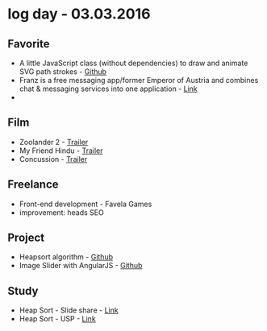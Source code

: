 # log day - 03.03.2016

## Favorite

 - A little JavaScript class (without dependencies) to draw and animate SVG path strokes - [Github](https://github.com/lmgonzalves/segment)
 - Franz is a free messaging app/former Emperor of Austria and combines chat & messaging services into one application - [Link](http://meetfranz.com/)
 - 

## Film

 - Zoolander 2 - [Trailer](https://www.youtube.com/watch?v=4CL4LNWHegk)
 - My Friend Hindu - [Trailer](https://www.youtube.com/watch?v=Lf9u3rs1RXc)
 - Concussion - [Trailer](https://www.youtube.com/watch?v=Io6hPdC41RM)
 
 
## Freelance

 - Front-end development - Favela Games
  - improvement: heads SEO
  
  
## Project

 - Heapsort algorithm - [Github](https://github.com/algorithm-solutions/algorithm-heapsort)
 - Image Slider with AngularJS - [Github](https://github.com/resource-solutions/resource-angularjs-slider)


## Study

 - Heap Sort - Slide share - [Link](http://pt.slideshare.net/jd.brandao/heap-sort-1287688?qid=d55783a7-9cba-4eb8-9add-e3496c9c402f&v=&b=&from_search=16)
 - Heap Sort - USP - [Link](http://www.ime.usp.br/~pf/algoritmos/aulas/hpsrt.html)
